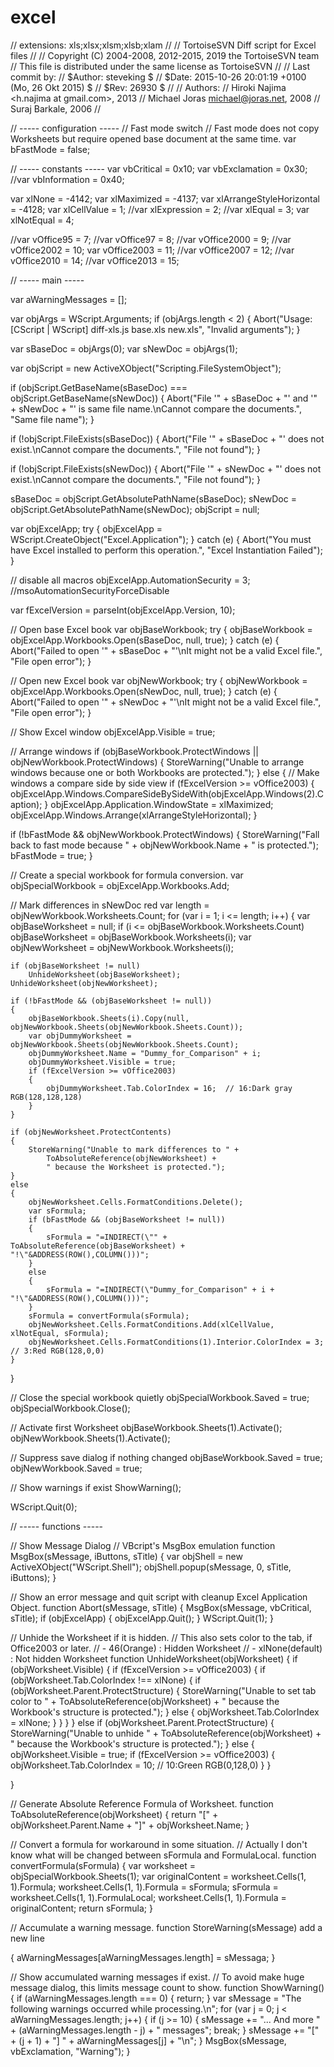 # excel

// extensions: xls;xlsx;xlsm;xlsb;xlam
//
// TortoiseSVN Diff script for Excel files
//
// Copyright (C) 2004-2008, 2012-2015, 2019 the TortoiseSVN team
// This file is distributed under the same license as TortoiseSVN
//
// Last commit by:
// $Author: steveking $
// $Date: 2015-10-26 20:01:19 +0100 (Mo, 26 Okt 2015) $
// $Rev: 26930 $
//
// Authors:
// Hiroki Najima <h.najima at gmail.com>, 2013
// Michael Joras <michael@joras.net>, 2008
// Suraj Barkale, 2006
//

// ----- configuration -----
// Fast mode switch
// Fast mode does not copy Worksheets but require opened base document at the same time.
var bFastMode = false;

// ----- constants -----
var vbCritical = 0x10;
var vbExclamation = 0x30;
//var vbInformation = 0x40;

var xlNone = -4142;
var xlMaximized = -4137;
var xlArrangeStyleHorizontal = -4128;
var xlCellValue = 1;
//var xlExpression = 2;
//var xlEqual = 3;
var xlNotEqual = 4;

//var vOffice95 = 7;
//var vOffice97 = 8;
//var vOffice2000 = 9;
//var vOffice2002 = 10;
var vOffice2003 = 11;
//var vOffice2007 = 12;
//var vOffice2010 = 14;
//var vOffice2013 = 15;

// ----- main -----

var aWarningMessages = [];

var objArgs = WScript.Arguments;
if (objArgs.length < 2)
{
    Abort("Usage: [CScript | WScript] diff-xls.js base.xls new.xls", "Invalid arguments");
}

var sBaseDoc = objArgs(0);
var sNewDoc = objArgs(1);

var objScript = new ActiveXObject("Scripting.FileSystemObject");

if (objScript.GetBaseName(sBaseDoc) === objScript.GetBaseName(sNewDoc))
{
    Abort("File '" + sBaseDoc + "' and '" + sNewDoc + "' is same file name.\nCannot compare the documents.", "Same file name");
}

if (!objScript.FileExists(sBaseDoc))
{
    Abort("File '" + sBaseDoc + "' does not exist.\nCannot compare the documents.", "File not found");
}

if (!objScript.FileExists(sNewDoc))
{
    Abort("File '" + sNewDoc + "' does not exist.\nCannot compare the documents.", "File not found");
}

sBaseDoc = objScript.GetAbsolutePathName(sBaseDoc);
sNewDoc = objScript.GetAbsolutePathName(sNewDoc);
objScript = null;

var objExcelApp;
try
{
    objExcelApp = WScript.CreateObject("Excel.Application");
}
catch (e)
{
    Abort("You must have Excel installed to perform this operation.", "Excel Instantiation Failed");
}

// disable all macros
objExcelApp.AutomationSecurity = 3; //msoAutomationSecurityForceDisable

var fExcelVersion = parseInt(objExcelApp.Version, 10);

// Open base Excel book
var objBaseWorkbook;
try
{
    objBaseWorkbook = objExcelApp.Workbooks.Open(sBaseDoc, null, true);
}
catch (e)
{
    Abort("Failed to open '" + sBaseDoc + "'\nIt might not be a valid Excel file.", "File open error");
}

// Open new Excel book
var objNewWorkbook;
try
{
    objNewWorkbook = objExcelApp.Workbooks.Open(sNewDoc, null, true);
}
catch (e)
{
    Abort("Failed to open '" + sNewDoc + "'\nIt might not be a valid Excel file.", "File open error");
}

// Show Excel window
objExcelApp.Visible = true;

// Arrange windows
if (objBaseWorkbook.ProtectWindows || objNewWorkbook.ProtectWindows)
{
    StoreWarning("Unable to arrange windows because one or both Workbooks are protected.");
}
else
{
    // Make windows a compare side by side view
    if (fExcelVersion >= vOffice2003)
    {
        objExcelApp.Windows.CompareSideBySideWith(objExcelApp.Windows(2).Caption);
    }
    objExcelApp.Application.WindowState = xlMaximized;
    objExcelApp.Windows.Arrange(xlArrangeStyleHorizontal);
}

if (!bFastMode && objNewWorkbook.ProtectWindows)
{
    StoreWarning("Fall back to fast mode because " + objNewWorkbook.Name + " is protected.");
    bFastMode = true;
}

// Create a special workbook for formula conversion.
var objSpecialWorkbook = objExcelApp.Workbooks.Add;

// Mark differences in sNewDoc red
var length = objNewWorkbook.Worksheets.Count;
for (var i = 1; i <= length; i++)
{
    var objBaseWorksheet = null;
    if (i <= objBaseWorkbook.Worksheets.Count)
        objBaseWorksheet = objBaseWorkbook.Worksheets(i);
    var objNewWorksheet = objNewWorkbook.Worksheets(i);

    if (objBaseWorksheet != null)
        UnhideWorksheet(objBaseWorksheet);
    UnhideWorksheet(objNewWorksheet);

    if (!bFastMode && (objBaseWorksheet != null))
    {
        objBaseWorkbook.Sheets(i).Copy(null, objNewWorkbook.Sheets(objNewWorkbook.Sheets.Count));
        var objDummyWorksheet = objNewWorkbook.Sheets(objNewWorkbook.Sheets.Count);
        objDummyWorksheet.Name = "Dummy_for_Comparison" + i;
        objDummyWorksheet.Visible = true;
        if (fExcelVersion >= vOffice2003)
        {
            objDummyWorksheet.Tab.ColorIndex = 16;  // 16:Dark gray RGB(128,128,128)
        }
    }

    if (objNewWorksheet.ProtectContents)
    {
        StoreWarning("Unable to mark differences to " +
            ToAbsoluteReference(objNewWorksheet) +
            " because the Worksheet is protected.");
    }
    else
    {
        objNewWorksheet.Cells.FormatConditions.Delete();
        var sFormula;
        if (bFastMode && (objBaseWorksheet != null))
        {
            sFormula = "=INDIRECT(\"" + ToAbsoluteReference(objBaseWorksheet) + "!\"&ADDRESS(ROW(),COLUMN()))";
        }
        else
        {
            sFormula = "=INDIRECT(\"Dummy_for_Comparison" + i + "!\"&ADDRESS(ROW(),COLUMN()))";
        }
        sFormula = convertFormula(sFormula);
        objNewWorksheet.Cells.FormatConditions.Add(xlCellValue, xlNotEqual, sFormula);
        objNewWorksheet.Cells.FormatConditions(1).Interior.ColorIndex = 3;  // 3:Red RGB(128,0,0)
    }
}

// Close the special workbook quietly
objSpecialWorkbook.Saved = true;
objSpecialWorkbook.Close();

// Activate first Worksheet
objBaseWorkbook.Sheets(1).Activate();
objNewWorkbook.Sheets(1).Activate();

// Suppress save dialog if nothing changed
objBaseWorkbook.Saved = true;
objNewWorkbook.Saved = true;

// Show warnings if exist
ShowWarning();

WScript.Quit(0);


// ----- functions -----

// Show Message Dialog
// VBcript's MsgBox emulation
function MsgBox(sMessage, iButtons, sTitle)
{
    var objShell = new ActiveXObject("WScript.Shell");
    objShell.popup(sMessage, 0, sTitle, iButtons);
}

// Show an error message and quit script with cleanup Excel Application Object.
function Abort(sMessage, sTitle)
{
    MsgBox(sMessage, vbCritical, sTitle);
    if (objExcelApp)
    {
        objExcelApp.Quit();
    }
    WScript.Quit(1);
}

// Unhide the Worksheet if it is hidden.
// This also sets color to the tab, if Office2003 or later.
//  - 46(Orange)      : Hidden Worksheet
//  - xlNone(default) : Not hidden Worksheet
function UnhideWorksheet(objWorksheet)
{
    if (objWorksheet.Visible)
    {
        if (fExcelVersion >= vOffice2003)
        {
            if (objWorksheet.Tab.ColorIndex !== xlNone)
            {
                if (objWorksheet.Parent.ProtectStructure)
                {
                    StoreWarning("Unable to set tab color to " +
                        ToAbsoluteReference(objWorksheet) +
                        " because the Workbook's structure is protected.");
                }
                else
                {
                    objWorksheet.Tab.ColorIndex = xlNone;
                }
            }
        }
    }
    else if (objWorksheet.Parent.ProtectStructure)
    {
        StoreWarning("Unable to unhide " +
            ToAbsoluteReference(objWorksheet) +
            " because the Workbook's structure is protected.");
    }
    else
    {
        objWorksheet.Visible = true;
        if (fExcelVersion >= vOffice2003)
        {
            objWorksheet.Tab.ColorIndex = 10;   // 10:Green RGB(0,128,0)
        }
    }

}

// Generate Absolute Reference Formula of Worksheet.
function ToAbsoluteReference(objWorksheet)
{
    return "[" + objWorksheet.Parent.Name + "]" + objWorksheet.Name;
}

// Convert a formula for workaround in some situation.
// Actually I don't know what will be changed between sFormula and FormulaLocal.
function convertFormula(sFormula)
{
    var worksheet = objSpecialWorkbook.Sheets(1);
    var originalContent = worksheet.Cells(1, 1).Formula;
    worksheet.Cells(1, 1).Formula = sFormula;
    sFormula = worksheet.Cells(1, 1).FormulaLocal;
    worksheet.Cells(1, 1).Formula = originalContent;
    return sFormula;
}

// Accumulate a warning message.
function StoreWarning(sMessage) add a new line

{
    aWarningMessages[aWarningMessages.length] = sMessaga;
}

// Show accumulated warning messages if exist.
// To avoid make huge message dialog, this limits message count to show.
function ShowWarning()
{
    if (aWarningMessages.length === 0)
    {
        return;
    }
    var sMessage = "The following warnings occurred while processing.\n";
    for (var j = 0; j < aWarningMessages.length; j++)
    {
        if (j >= 10)
        {
            sMessage += "... And more " + (aWarningMessages.length - j) + " messages";
            break;
        }
        sMessage += "[" + (j + 1) + "] " + aWarningMessages[j] + "\n";
    }
    MsgBox(sMessage, vbExclamation, "Warning");
}

